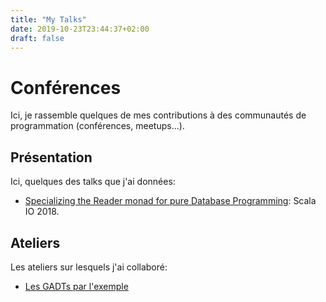 ```yaml
---
title: "My Talks"
date: 2019-10-23T23:44:37+02:00
draft: false
---
```


# Conférences

Ici, je rassemble quelques de mes contributions à des communautés de programmation (conférences, meetups...).

## Présentation

Ici, quelques des talks que j'ai données:

- [Specializing the Reader monad for pure Database Programming](https://www.youtube.com/watch?v=M-b-Hggio9g): Scala IO 2018.

## Ateliers

Les ateliers sur lesquels j'ai collaboré:

- [Les GADTs par l'exemple](/fr/posts/fr/les_gadts_par_l_exemple/)
